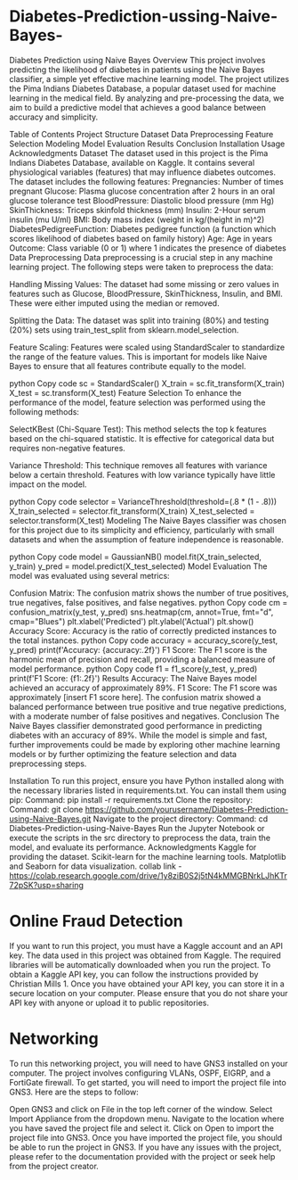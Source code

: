 # Diabetes-Prediction-ussing-Naive-Bayes-
Diabetes Prediction using Naive Bayes
Overview
This project involves predicting the likelihood of diabetes in patients using the Naive Bayes classifier, a simple yet effective machine learning model. The project utilizes the Pima Indians Diabetes Database, a popular dataset used for machine learning in the medical field. By analyzing and pre-processing the data, we aim to build a predictive model that achieves a good balance between accuracy and simplicity.

Table of Contents
Project Structure
Dataset
Data Preprocessing
Feature Selection
Modeling
Model Evaluation
Results
Conclusion
Installation
Usage
Acknowledgments
Dataset
The dataset used in this project is the Pima Indians Diabetes Database, available on Kaggle. It contains several physiological variables (features) that may influence diabetes outcomes. The dataset includes the following features:
Pregnancies: Number of times pregnant
Glucose: Plasma glucose concentration after 2 hours in an oral glucose tolerance test
BloodPressure: Diastolic blood pressure (mm Hg)
SkinThickness: Triceps skinfold thickness (mm)
Insulin: 2-Hour serum insulin (mu U/ml)
BMI: Body mass index (weight in kg/(height in m)^2)
DiabetesPedigreeFunction: Diabetes pedigree function (a function which scores likelihood of diabetes based on family history)
Age: Age in years
Outcome: Class variable (0 or 1) where 1 indicates the presence of diabetes
Data Preprocessing
Data preprocessing is a crucial step in any machine learning project. The following steps were taken to preprocess the data:

Handling Missing Values: The dataset had some missing or zero values in features such as Glucose, BloodPressure, SkinThickness, Insulin, and BMI. These were either imputed using the median or removed.

Splitting the Data: The dataset was split into training (80%) and testing (20%) sets using train_test_split from sklearn.model_selection.

Feature Scaling: Features were scaled using StandardScaler to standardize the range of the feature values. This is important for models like Naive Bayes to ensure that all features contribute equally to the model.

python
Copy code
sc = StandardScaler()
X_train = sc.fit_transform(X_train)
X_test = sc.transform(X_test)
Feature Selection
To enhance the performance of the model, feature selection was performed using the following methods:

SelectKBest (Chi-Square Test): This method selects the top k features based on the chi-squared statistic. It is effective for categorical data but requires non-negative features.

Variance Threshold: This technique removes all features with variance below a certain threshold. Features with low variance typically have little impact on the model.

python
Copy code
selector = VarianceThreshold(threshold=(.8 * (1 - .8)))
X_train_selected = selector.fit_transform(X_train)
X_test_selected = selector.transform(X_test)
Modeling
The Naive Bayes classifier was chosen for this project due to its simplicity and efficiency, particularly with small datasets and when the assumption of feature independence is reasonable.

python
Copy code
model = GaussianNB()
model.fit(X_train_selected, y_train)
y_pred = model.predict(X_test_selected)
Model Evaluation
The model was evaluated using several metrics:

Confusion Matrix: The confusion matrix shows the number of true positives, true negatives, false positives, and false negatives.
python
Copy code
cm = confusion_matrix(y_test, y_pred)
sns.heatmap(cm, annot=True, fmt="d", cmap="Blues")
plt.xlabel('Predicted')
plt.ylabel('Actual')
plt.show()
Accuracy Score: Accuracy is the ratio of correctly predicted instances to the total instances.
python
Copy code
accuracy = accuracy_score(y_test, y_pred)
print(f'Accuracy: {accuracy:.2f}')
F1 Score: The F1 score is the harmonic mean of precision and recall, providing a balanced measure of model performance.
python
Copy code
f1 = f1_score(y_test, y_pred)
print(f'F1 Score: {f1:.2f}')
Results
Accuracy: The Naive Bayes model achieved an accuracy of approximately 89%.
F1 Score: The F1 score was approximately [insert F1 score here].
The confusion matrix showed a balanced performance between true positive and true negative predictions, with a moderate number of false positives and negatives.
Conclusion
The Naive Bayes classifier demonstrated good performance in predicting diabetes with an accuracy of 89%. While the model is simple and fast, further improvements could be made by exploring other machine learning models or by further optimizing the feature selection and data preprocessing steps.

Installation
To run this project, ensure you have Python installed along with the necessary libraries listed in requirements.txt. You can install them using pip:
Command: pip install -r requirements.txt
Clone the repository:
Command: git clone https://github.com/yourusername/Diabetes-Prediction-using-Naive-Bayes.git
Navigate to the project directory:
Command: cd Diabetes-Prediction-using-Naive-Bayes
Run the Jupyter Notebook or execute the scripts in the src directory to preprocess the data, train the model, and evaluate its performance.
Acknowledgments
Kaggle for providing the dataset.
Scikit-learn for the machine learning tools.
Matplotlib and Seaborn for data visualization.
collab link - https://colab.research.google.com/drive/1y8ziB0S2j5tN4kMMGBNrkLJhKTr72pSK?usp=sharing


# Online Fraud Detection
If you want to run this project, you must have a Kaggle account and an API key. The data used in this project was obtained from Kaggle. The required libraries will be automatically downloaded when you run the project. To obtain a Kaggle API key, you can follow the instructions provided by Christian Mills 1. Once you have obtained your API key, you can store it in a secure location on your computer. Please ensure that you do not share your API key with anyone or upload it to public repositories.

# Networking
To run this networking project, you will need to have GNS3 installed on your computer. The project involves configuring VLANs, OSPF, EIGRP, and a FortiGate firewall. To get started, you will need to import the project file into GNS3. Here are the steps to follow:

Open GNS3 and click on File in the top left corner of the window.
Select Import Appliance from the dropdown menu.
Navigate to the location where you have saved the project file and select it.
Click on Open to import the project file into GNS3.
Once you have imported the project file, you should be able to run the project in GNS3. If you have any issues with the project, please refer to the documentation provided with the project or seek help from the project creator.
